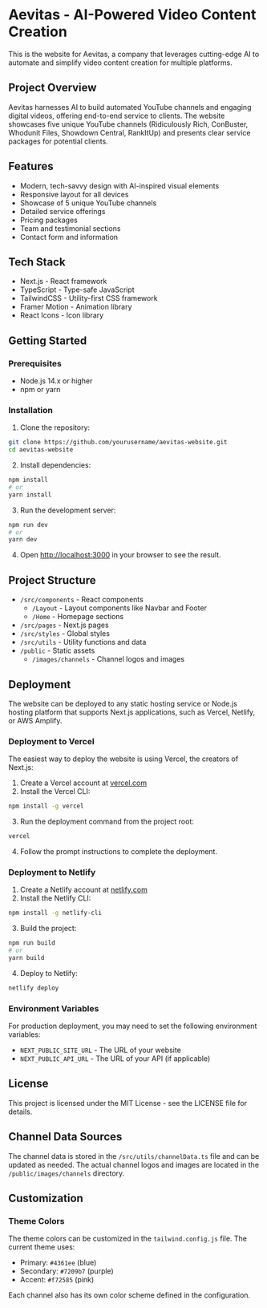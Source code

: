 # Aevitas - AI-Powered Video Content Creation

This is the website for Aevitas, a company that leverages cutting-edge AI to automate and simplify video content creation for multiple platforms.

## Project Overview

Aevitas harnesses AI to build automated YouTube channels and engaging digital videos, offering end-to-end service to clients. The website showcases five unique YouTube channels (Ridiculously Rich, ConBuster, Whodunit Files, Showdown Central, RankItUp) and presents clear service packages for potential clients.

## Features

- Modern, tech-savvy design with AI-inspired visual elements
- Responsive layout for all devices
- Showcase of 5 unique YouTube channels
- Detailed service offerings
- Pricing packages
- Team and testimonial sections
- Contact form and information

## Tech Stack

- Next.js - React framework
- TypeScript - Type-safe JavaScript
- TailwindCSS - Utility-first CSS framework
- Framer Motion - Animation library
- React Icons - Icon library

## Getting Started

### Prerequisites

- Node.js 14.x or higher
- npm or yarn

### Installation

1. Clone the repository:
```bash
git clone https://github.com/yourusername/aevitas-website.git
cd aevitas-website
```

2. Install dependencies:
```bash
npm install
# or
yarn install
```

3. Run the development server:
```bash
npm run dev
# or
yarn dev
```

4. Open [http://localhost:3000](http://localhost:3000) in your browser to see the result.

## Project Structure

- `/src/components` - React components
  - `/Layout` - Layout components like Navbar and Footer
  - `/Home` - Homepage sections
- `/src/pages` - Next.js pages
- `/src/styles` - Global styles
- `/src/utils` - Utility functions and data
- `/public` - Static assets
  - `/images/channels` - Channel logos and images

## Deployment

The website can be deployed to any static hosting service or Node.js hosting platform that supports Next.js applications, such as Vercel, Netlify, or AWS Amplify.

### Deployment to Vercel

The easiest way to deploy the website is using Vercel, the creators of Next.js:

1. Create a Vercel account at [vercel.com](https://vercel.com)
2. Install the Vercel CLI:
```bash
npm install -g vercel
```
3. Run the deployment command from the project root:
```bash
vercel
```
4. Follow the prompt instructions to complete the deployment.

### Deployment to Netlify

1. Create a Netlify account at [netlify.com](https://netlify.com)
2. Install the Netlify CLI:
```bash
npm install -g netlify-cli
```
3. Build the project:
```bash
npm run build
# or
yarn build
```
4. Deploy to Netlify:
```bash
netlify deploy
```

### Environment Variables

For production deployment, you may need to set the following environment variables:

- `NEXT_PUBLIC_SITE_URL` - The URL of your website
- `NEXT_PUBLIC_API_URL` - The URL of your API (if applicable)

## License

This project is licensed under the MIT License - see the LICENSE file for details.

## Channel Data Sources

The channel data is stored in the `/src/utils/channelData.ts` file and can be updated as needed. The actual channel logos and images are located in the `/public/images/channels` directory.

## Customization

### Theme Colors

The theme colors can be customized in the `tailwind.config.js` file. The current theme uses:

- Primary: `#4361ee` (blue)
- Secondary: `#7209b7` (purple)
- Accent: `#f72585` (pink)

Each channel also has its own color scheme defined in the configuration. 